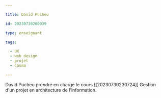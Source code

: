 ```yaml
---

title: David Pucheu

id: 20230730200939

type: enseignant

tags:

  - UX
  - web design
  - projet
  - Cosma

---
```

David Pucheu prendre en charge le cours [[20230730230724]] Gestion d'un projet en architecture de l'information.